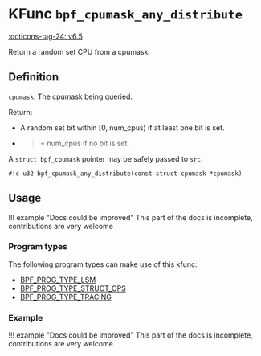 # KFunc `bpf_cpumask_any_distribute`

<!-- [FEATURE_TAG](bpf_cpumask_any_distribute) -->
[:octicons-tag-24: v6.5](https://github.com/torvalds/linux/commit/f983be917332ea5e03f689e12c6668be48cb4cfe)
<!-- [/FEATURE_TAG] -->

Return a random set CPU from a cpumask.

## Definition

`cpumask`: The cpumask being queried.

Return:
* A random set bit within [0, num_cpus) if at least one bit is set.
* >= num_cpus if no bit is set.

A `struct bpf_cpumask` pointer may be safely passed to `src`.

<!-- [KFUNC_DEF] -->
`#!c u32 bpf_cpumask_any_distribute(const struct cpumask *cpumask)`
<!-- [/KFUNC_DEF] -->

## Usage

!!! example "Docs could be improved"
    This part of the docs is incomplete, contributions are very welcome

### Program types

The following program types can make use of this kfunc:

<!-- [KFUNC_PROG_REF] -->
- [BPF_PROG_TYPE_LSM](../../program-types/BPF_PROG_TYPE_LSM.md)
- [BPF_PROG_TYPE_STRUCT_OPS](../../program-types/BPF_PROG_TYPE_STRUCT_OPS.md)
- [BPF_PROG_TYPE_TRACING](../../program-types/BPF_PROG_TYPE_TRACING.md)
<!-- [/KFUNC_PROG_REF] -->

### Example

!!! example "Docs could be improved"
    This part of the docs is incomplete, contributions are very welcome

